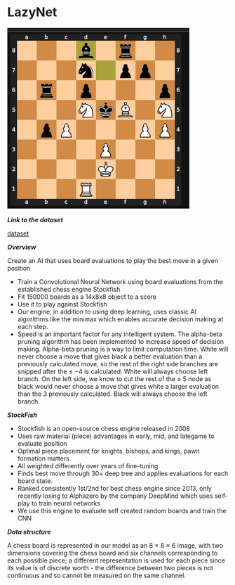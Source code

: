 # LazyNet
![image](https://github.com/rahulrao9/LazyNet/blob/main/board.png)

***Link to the dataset***

[dataset](https://drive.google.com/file/d/1LdWdLlfct93WfNNdiraBxJnBUqT3Oxll/view)

***Overview***

Create an AI that uses board evaluations to play the best move in
a given position
* Train a Convolutional Neural Network using board evaluations from the established chess engine Stockfish
* Fit 150000 boards as a 14x8x8 object to a score
* Use it to play against Stockfish
* Our engine, in addition to using deep learning, uses classic AI algorithms like the minimax which enables accurate decision making at each step.
* Speed is an important factor for any intelligent system. The alpha-beta pruning algorithm has been implemented to increase speed of decision making. Alpha-beta pruning is a way to limit computation time. White will never choose a move that gives black a better evaluation than a previously calculated move, so the rest of the right side branches are snipped after the ≤ −4 is calculated. White will always choose left branch. On the left side, we know to cut the rest of the ≥ 5 node as black would never choose a move that gives white a larger evaluation than the 3 previously calculated. Black will always choose the left branch.

***StockFish***
* Stockfish is an open-source chess engine released in 2008
* Uses raw material (piece) advantages in early, mid, and lategame to evaluate position
* Optimal piece placement for knights, bishops, and kings, pawn formation matters.
* All weighted differently over years of fine-tuning
* Finds best move through 30+ deep tree and applies evaluations for each board state.
* Ranked consistently 1st/2nd for best chess engine since 2013, only recently losing to Alphazero by the company DeepMind which uses self-play to train neural networks
* We use this engine to evaluate self created random boards and train the CNN

***Data structure***

A chess board is represented in our model as an 8 × 8 × 6 image, with two dimensions covering the chess board and six channels corresponding to each possible piece; a different representation is used for each piece since its value is of discrete worth - the difference between two pieces is not continuous and so cannot be measured on the same channel.
